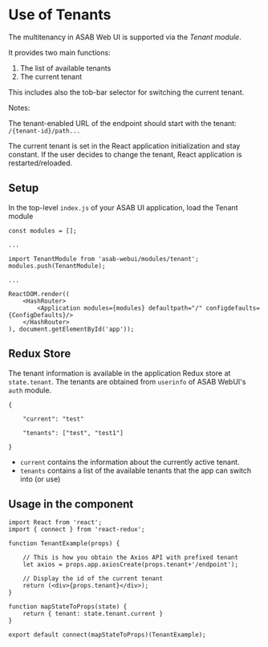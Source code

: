 # Use of Tenants

The multitenancy in ASAB Web UI is supported via the _Tenant module_.

It provides two main functions:

 1. The list of available tenants
 2. The current tenant

This includes also the tob-bar selector for switching the current tenant.

Notes:

The tenant-enabled URL of the endpoint should start with the tenant: `/{tenant-id}/path...`

The current tenant is set in the React application initialization and stay constant.
If the user decides to change the tenant, React application is restarted/reloaded.


## Setup

In the top-level `index.js` of your ASAB UI application, load the Tenant module 

```
const modules = [];

...

import TenantModule from 'asab-webui/modules/tenant';
modules.push(TenantModule);

...

ReactDOM.render((
	<HashRouter>
		<Application modules={modules} defaultpath="/" configdefaults={ConfigDefaults}/>
	</HashRouter>
), document.getElementById('app'));
```


## Redux Store

The tenant information is available in the application Redux store at `state.tenant`. The tenants are obtained from `userinfo` of ASAB WebUI's `auth` module.

```
{

	"current": "test"

	"tenants": ["test", "test1"]

}
```

* `current` contains the information about the currently active tenant.
* `tenants` contains a list of the available tenants that the app can switch into (or use)


## Usage in the component

```
import React from 'react';
import { connect } from 'react-redux';

function TenantExample(props) {

	// This is how you obtain the Axios API with prefixed tenant
	let axios = props.app.axiosCreate(props.tenant+'/endpoint');

	// Display the id of the current tenant
	return (<div>{props.tenant}</div>);
}

function mapStateToProps(state) {
	return { tenant: state.tenant.current }
}

export default connect(mapStateToProps)(TenantExample);
```
